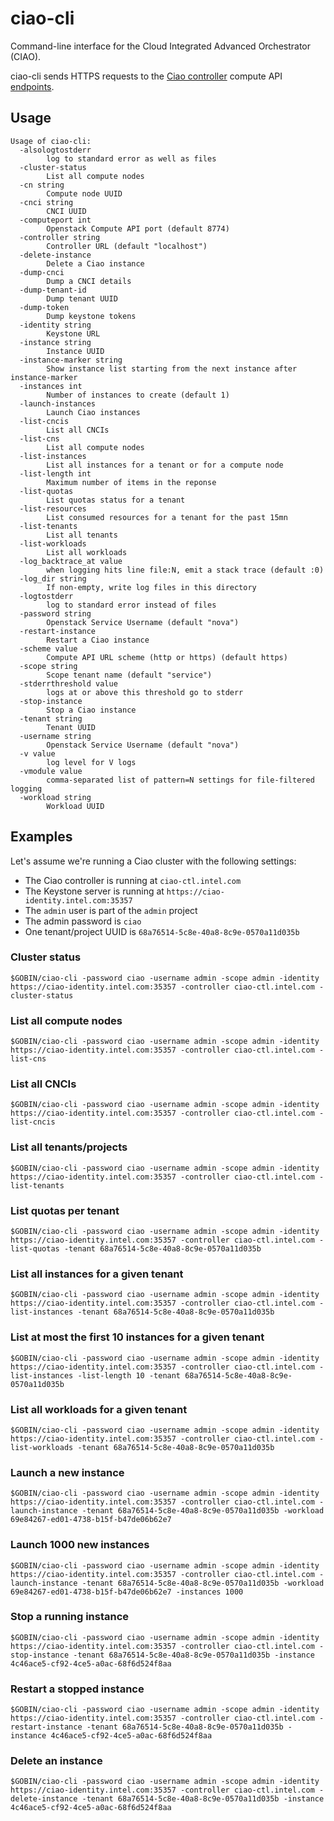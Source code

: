 # ciao-cli

Command-line interface for the Cloud Integrated Advanced Orchestrator
(CIAO).

ciao-cli sends HTTPS requests to the [Ciao controller](https://github.com/01org/ciao/tree/master/ciao-controller)
compute API [endpoints](https://github.com/01org/ciao/blob/master/ciao-controller/compute.go).

## Usage

```shell
Usage of ciao-cli:
  -alsologtostderr
    	log to standard error as well as files
  -cluster-status
    	List all compute nodes
  -cn string
    	Compute node UUID
  -cnci string
    	CNCI UUID
  -computeport int
    	Openstack Compute API port (default 8774)
  -controller string
    	Controller URL (default "localhost")
  -delete-instance
    	Delete a Ciao instance
  -dump-cnci
    	Dump a CNCI details
  -dump-tenant-id
    	Dump tenant UUID
  -dump-token
    	Dump keystone tokens
  -identity string
    	Keystone URL
  -instance string
    	Instance UUID
  -instance-marker string
    	Show instance list starting from the next instance after instance-marker
  -instances int
    	Number of instances to create (default 1)
  -launch-instances
    	Launch Ciao instances
  -list-cncis
    	List all CNCIs
  -list-cns
    	List all compute nodes
  -list-instances
    	List all instances for a tenant or for a compute node
  -list-length int
    	Maximum number of items in the reponse
  -list-quotas
    	List quotas status for a tenant
  -list-resources
    	List consumed resources for a tenant for the past 15mn
  -list-tenants
    	List all tenants
  -list-workloads
    	List all workloads
  -log_backtrace_at value
    	when logging hits line file:N, emit a stack trace (default :0)
  -log_dir string
    	If non-empty, write log files in this directory
  -logtostderr
    	log to standard error instead of files
  -password string
    	Openstack Service Username (default "nova")
  -restart-instance
    	Restart a Ciao instance
  -scheme value
    	Compute API URL scheme (http or https) (default https)
  -scope string
    	Scope tenant name (default "service")
  -stderrthreshold value
    	logs at or above this threshold go to stderr
  -stop-instance
    	Stop a Ciao instance
  -tenant string
    	Tenant UUID
  -username string
    	Openstack Service Username (default "nova")
  -v value
    	log level for V logs
  -vmodule value
    	comma-separated list of pattern=N settings for file-filtered logging
  -workload string
    	Workload UUID
```

## Examples

Let's assume we're running a Ciao cluster with the following settings:

* The Ciao controller is running at `ciao-ctl.intel.com`
* The Keystone server is running at `https://ciao-identity.intel.com:35357`
* The `admin` user is part of the `admin` project
* The admin password is `ciao`
* One tenant/project UUID is `68a76514-5c8e-40a8-8c9e-0570a11d035b`

### Cluster status

```shell
$GOBIN/ciao-cli -password ciao -username admin -scope admin -identity https://ciao-identity.intel.com:35357 -controller ciao-ctl.intel.com -cluster-status
```

### List all compute nodes

```shell
$GOBIN/ciao-cli -password ciao -username admin -scope admin -identity https://ciao-identity.intel.com:35357 -controller ciao-ctl.intel.com -list-cns
```

### List all CNCIs

```shell
$GOBIN/ciao-cli -password ciao -username admin -scope admin -identity https://ciao-identity.intel.com:35357 -controller ciao-ctl.intel.com -list-cncis
```

### List all tenants/projects

```shell
$GOBIN/ciao-cli -password ciao -username admin -scope admin -identity https://ciao-identity.intel.com:35357 -controller ciao-ctl.intel.com -list-tenants
```

### List quotas per tenant

```shell
$GOBIN/ciao-cli -password ciao -username admin -scope admin -identity https://ciao-identity.intel.com:35357 -controller ciao-ctl.intel.com -list-quotas -tenant 68a76514-5c8e-40a8-8c9e-0570a11d035b
```

### List all instances for a given tenant

```shell
$GOBIN/ciao-cli -password ciao -username admin -scope admin -identity https://ciao-identity.intel.com:35357 -controller ciao-ctl.intel.com -list-instances -tenant 68a76514-5c8e-40a8-8c9e-0570a11d035b
```

### List at most the first 10 instances for a given tenant

```shell
$GOBIN/ciao-cli -password ciao -username admin -scope admin -identity https://ciao-identity.intel.com:35357 -controller ciao-ctl.intel.com -list-instances -list-length 10 -tenant 68a76514-5c8e-40a8-8c9e-0570a11d035b
```

### List all workloads for a given tenant

```shell
$GOBIN/ciao-cli -password ciao -username admin -scope admin -identity https://ciao-identity.intel.com:35357 -controller ciao-ctl.intel.com -list-workloads -tenant 68a76514-5c8e-40a8-8c9e-0570a11d035b
```

### Launch a new instance

```shell
$GOBIN/ciao-cli -password ciao -username admin -scope admin -identity https://ciao-identity.intel.com:35357 -controller ciao-ctl.intel.com -launch-instance -tenant 68a76514-5c8e-40a8-8c9e-0570a11d035b -workload 69e84267-ed01-4738-b15f-b47de06b62e7
```

### Launch 1000 new instances

```shell
$GOBIN/ciao-cli -password ciao -username admin -scope admin -identity https://ciao-identity.intel.com:35357 -controller ciao-ctl.intel.com -launch-instance -tenant 68a76514-5c8e-40a8-8c9e-0570a11d035b -workload 69e84267-ed01-4738-b15f-b47de06b62e7 -instances 1000
```

### Stop a running instance

```shell
$GOBIN/ciao-cli -password ciao -username admin -scope admin -identity https://ciao-identity.intel.com:35357 -controller ciao-ctl.intel.com -stop-instance -tenant 68a76514-5c8e-40a8-8c9e-0570a11d035b -instance 4c46ace5-cf92-4ce5-a0ac-68f6d524f8aa
```

### Restart a stopped instance

```shell
$GOBIN/ciao-cli -password ciao -username admin -scope admin -identity https://ciao-identity.intel.com:35357 -controller ciao-ctl.intel.com -restart-instance -tenant 68a76514-5c8e-40a8-8c9e-0570a11d035b -instance 4c46ace5-cf92-4ce5-a0ac-68f6d524f8aa
```

### Delete an instance

```shell
$GOBIN/ciao-cli -password ciao -username admin -scope admin -identity https://ciao-identity.intel.com:35357 -controller ciao-ctl.intel.com -delete-instance -tenant 68a76514-5c8e-40a8-8c9e-0570a11d035b -instance 4c46ace5-cf92-4ce5-a0ac-68f6d524f8aa
```



